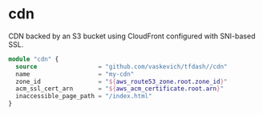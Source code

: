 # cdn

CDN backed by an S3 bucket using CloudFront configured with SNI-based SSL.

```tf
module "cdn" {
  source                 = "github.com/vaskevich/tfdash//cdn"
  name                   = "my-cdn"
  zone_id                = "${aws_route53_zone.root.zone_id}"
  acm_ssl_cert_arn       = "${aws_acm_certificate.root.arn}"
  inaccessible_page_path = "/index.html"
}
```
